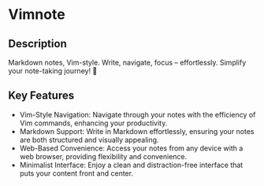 # Vimnote

## Description

Markdown notes, Vim-style. Write, navigate, focus – effortlessly. Simplify your note-taking journey! 🚀

## Key Features

- Vim-Style Navigation: Navigate through your notes with the efficiency of Vim commands, enhancing your productivity.
- Markdown Support: Write in Markdown effortlessly, ensuring your notes are both structured and visually appealing.
- Web-Based Convenience: Access your notes from any device with a web browser, providing flexibility and convenience.
- Minimalist Interface: Enjoy a clean and distraction-free interface that puts your content front and center.
